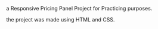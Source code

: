 a Responsive Pricing Panel Project for Practicing purposes.

the project was made using HTML and CSS.